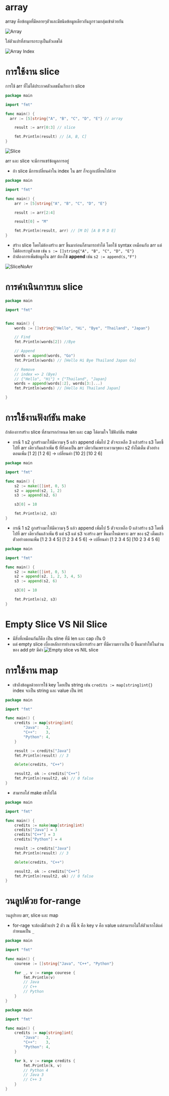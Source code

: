 # array
array คือข้อมูลที่มีหลายๆตัวและมีชนิดข้อมูลเดียวกันถูกรวมกลุ่มเข้าด้วยกัน

![Array](/RestfulAPI_with_go/basic-go/images/Array.png)

ใส่ตัวแปรที่สามารถระบุเป็นตัวเลขได้

![Array Index](/RestfulAPI_with_go/basic-go/images/ArrayIndex.png)

# การใช้งาน slice
การใช้ arr ที่ไม่ได้ประกาศตัวเลขนั้นเรียกว่า slice 

```go
package main

import "fmt"

func main() {
  arr := [5]string{"A", "B", "C", "D", "E"} // array

	result := arr[0:3] // slice

	fmt.Println(result) // [A, B, C]
}

```

![Slice](/RestfulAPI_with_go/basic-go/images/Slice.png)

arr และ slice จะมีการแชร์ข้อมูลการอยู่ 
- ถ้า slice มีการเปลี่ยนค่าใน index ใน arr ก็จะถูกเปลี่ยนไปด้วย

```go
package main

import "fmt"

func main() {
	arr := [5]string{"A", "B", "C", "D", "E"}

	result := arr[2:4]

	result[0] = "M"

	fmt.Println(result, arr) // [M D] [A B M D E]
}

```

- สร้าง slice โดยไม่ต้องสร้าง arr ขึ้นมาก่อนก็สามารถทำได้ โดยใช้ syntax เหมือนกับ arr แต่ไม่ต้องระบุตัวเลข เช่น `s := []string{"A", "B", "C", "D", "E"}` 
- ถ้าต้องการเพิ่มข้อมูลใน arr ต้องใข้ **append** เช่น `s2 := append(s,"F")`

![SliceNoArr](/RestfulAPI_with_go/basic-go/images/SliceNoArr.png)

# การดำเนินการบน slice

```go
package main

import "fmt"


func main() {
	words := []string{"Hello", "Hi", "Bye", "Thailand", "Japan"}

	// Find
	fmt.Println(words[2]) //Bye

	// Append
	words = append(words, "Go")
	fmt.Println(words) // [Hello Hi Bye Thailand Japan Go]

	// Remove
	// index => 2 (Bye)
	// {"Hello", "Hi"} + {"Thailand", "Japan}
	words = append(words[:2], words[3:]...)
	fmt.Println(words) // [Hello Hi Thailand Japan]

}

```

# การใช้งานฟังก์ชัน make
ถ้าต้องการสร้าง slice ที่สามารถกำหนด len และ cap ได้ตามใจ ใช้ฟังก์ชัน make

- กรณี 1 s2 ถูกสร้างมาให้มีความจุ 5 แล้ว append เพิ่มไป 2 ตัวจะเหลือ 3 แล้วสร้าง s3 โดยชี้ไปที่ arr เดียวกันแล้วเพิ่ม 6 ที่ยังคงเป็น arr เดียวกันเพราะความจุของ s2 ยังไม่เต็ม ตัวอย่างตอนเพิ่ม [1 2] [1 2 6] -> เปลี่ยนค่า [10 2] [10 2 6] 
```go
package main

import "fmt"

func main() {
	s2 := make([]int, 0, 5)
	s2 = append(s2, 1, 2)
	s3 := append(s2, 6)

	s3[0] = 10

	fmt.Println(s2, s3)
}

```

- กรณี 1 s2 ถูกสร้างมาให้มีความจุ 5 แล้ว append เพิ่มไป 5 ตัวจะเหลือ 0 แล้วสร้าง s3 โดยชี้ไปที่ arr เดียวกันแล้วเพิ่ม 6 แต่ s3 แต่ s3 จะสร้าง arr ขึ้นมาใหม่เพราะ arr ของ s2 เต็มแล้ว ตัวอย่างตอนเพิ่ม [1 2 3 4 5] [1 2 3 4 5 6] -> เปลี่ยนค่า [1 2 3 4 5] [10 2 3 4 5 6]
```go
package main

import "fmt"

func main() {
	s2 := make([]int, 0, 5)
	s2 = append(s2, 1, 2, 3, 4, 5)
	s3 := append(s2, 6)

	s3[0] = 10

	fmt.Println(s2, s3)
}
```

# Empty Slice VS Nil Slice
- มีสิ่งที่เหมือนกันก็คือ เป็น sline ที่มี len และ cap เป็น 0 
- แต่ empty slice เบื่องหลักการทำงานจะมีการสร้าง arr ที่มีความยาวเป็น 0 ขึ้นมาทำให้ในส่วนของ add ptr มีค่า
![Empty slice vs NIL slice](/RestfulAPI_with_go/basic-go/images/EMSVSNILS.png)

# การใช้งาน map
- เข้าถึงข้อมูลด้วยการใช้ key โดยเป็น string เช่น `credits := map[string]int{}` index จะเป็น string และ value เป็น int 
```go
package main

import "fmt"

func main() {
	credits := map[string]int{
		"Java":   3,
		"C++":    3,
		"Python": 4,
	}

	result := credits["Java"]
	fmt.Println(result) // 3

	delete(credits, "C++")

	result2, ok := credits["C++"]
	fmt.Println(result2, ok) // 0 false
}

```

- สามารถใส่ make เข้าไปได้
```go
package main

import "fmt"

func main() {
	credits := make(map[string]int)
	credits["Java"] = 3
	credits["C++"] = 3
	credits["Python"] = 4

	result := credits["Java"]
	fmt.Println(result) // 3

	delete(credits, "C++")

	result2, ok := credits["C++"]
	fmt.Println(result2, ok) // 0 false
}

```

# วนลูปด้วย for-range
วนลูปรอบ arr, slice และ map

  - for-rage จะต้องมีตัวแปร 2 ตัว ณ ที่นี้ k คือ key v คือ value แต่สามารถไม่ใส่ตัวแรกได้แค่กำหนดเป็น `_`

```go
package main

import "fmt"

func main() {
	courese := []string{"Java", "C++", "Python"}

	for _, v := range courese {
		fmt.Println(v)
		// Java
		// C++
		// Python
	}
}

```

```go
package main

import "fmt"

func main() {
	credits := map[string]int{
		"Java":   3,
		"C++":    3,
		"Python": 4,
	}

	for k, v := range credits {
		fmt.Println(k, v)
		// Python 4
		// Java 3
		// C++ 3
	}
}

```

